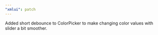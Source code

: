 ```yaml
---
"xmlui": patch
---
```


Added short debounce to ColorPicker to make changing color values with slider a bit smoother.
